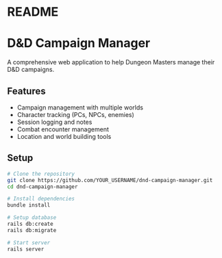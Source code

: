 # README
# D&D Campaign Manager

A comprehensive web application to help Dungeon Masters manage their D&D campaigns.

## Features
- Campaign management with multiple worlds
- Character tracking (PCs, NPCs, enemies)
- Session logging and notes
- Combat encounter management
- Location and world building tools

## Setup
```bash
# Clone the repository
git clone https://github.com/YOUR_USERNAME/dnd-campaign-manager.git
cd dnd-campaign-manager

# Install dependencies
bundle install

# Setup database
rails db:create
rails db:migrate

# Start server
rails server
